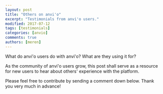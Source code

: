 ```yaml
---
layout: post
title: "Others on anvi'o"
excerpt: "Testimonials from anvi'o users."
modified: 2017-07-12
tags: [testimonials]
categories: [anvio]
comments: true
authors: [meren]
---
```


What do anvi'o users do with anvi'o? What are they using it for?

As the community of anvi'o users grow, this post shall serve as a resource for new users to hear about others' experience with the platform.

Please feel free to contribute by sending a comment down below. Thank you very much in advance!